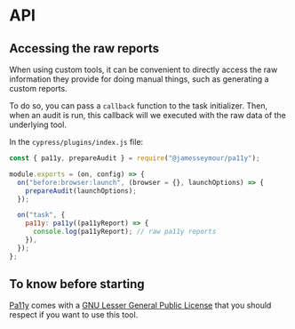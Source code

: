 # API

## Accessing the raw reports

When using custom tools, it can be convenient to directly access the raw information they provide for doing manual things, such as generating a custom reports.

To do so, you can pass a `callback` function to the task initializer. Then, when an audit is run, this callback will we executed with the raw data of the underlying tool.

In the `cypress/plugins/index.js` file:

```javascript
const { pa11y, prepareAudit } = require("@jamesseymour/pa11y");

module.exports = (on, config) => {
  on("before:browser:launch", (browser = {}, launchOptions) => {
    prepareAudit(launchOptions);
  });

  on("task", {
    pa11y: pa11y((pa11yReport) => {
      console.log(pa11yReport); // raw pa11y reports
    }),
  });
};
```

## To know before starting

[Pa11y](https://pa11y.org/) comes with a [GNU Lesser General Public License](https://github.com/pa11y/pa11y/blob/master/LICENSE) that you should respect if you want to use this tool.
